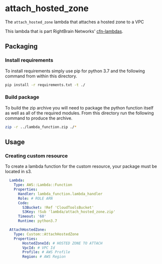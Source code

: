 # attach_hosted_zone

The `attach_hosted_zone` lambda that attaches a hosted zone to a VPC

This lambda that is part RightBrain Networks' [cfn-lambdas](https://github.com/RightBrain-Networks/cfn-lambda).

## Packaging

### Install requirements

To install requirements simply use pip for python 3.7 and the following command from within this directory.

```bash
pip install -r requirements.txt -t ./
```

### Build package

To build the zip archive you will need to package the python function itself as well as all of the required modules. From this directory run the following command to produce the archive.

```bash
zip -r ../lambda_function.zip ./*
```

## Usage

### Creating custom resource

To create a lambda function for the custom resource, your package must be located in s3.

```yaml
  Lambda:
    Type: AWS::Lambda::Function
    Properties:
      Handler: lambda_function.lambda_handler
      Role: # ROLE ARN
      Code:
        S3Bucket: !Ref 'CloudToolsBucket'
        S3Key: !Sub 'lambda/attach_hosted_zone.zip'
      Timeout: '60'
      Runtime: python3.7

  AttachHostedZone:
    Type: Custom::AttachHostedZone
    Properties:
        HostedZoneId: # HOSTED ZONE TO ATTACH
        VpcId: # VPC Id
        Profile: # AWS Profile
        Region: # AWS Region
```
